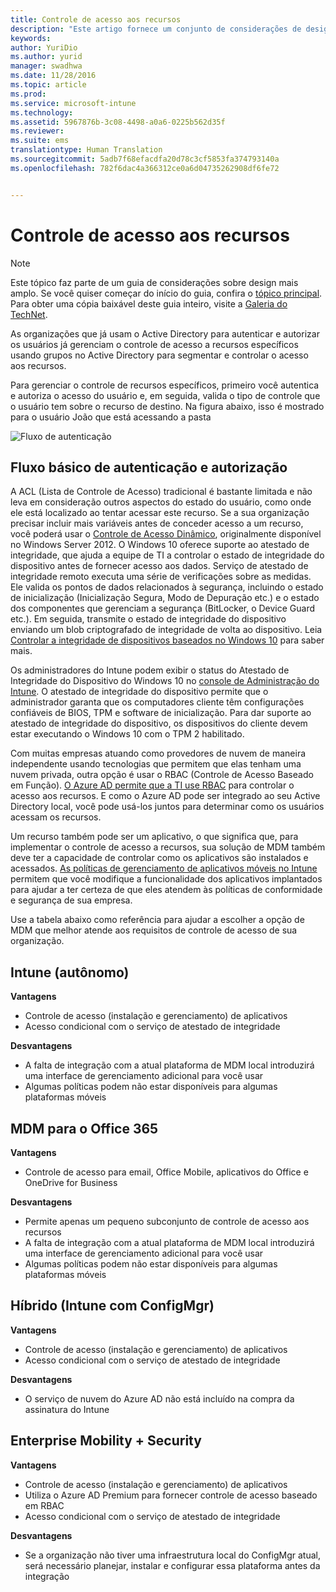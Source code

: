 ```yaml
---
title: Controle de acesso aos recursos
description: "Este artigo fornece um conjunto de considerações de design para controle de acesso que devem ser usadas em um cenário de gerenciamento de dispositivo móvel."
keywords: 
author: YuriDio
ms.author: yurid
manager: swadhwa
ms.date: 11/28/2016
ms.topic: article
ms.prod: 
ms.service: microsoft-intune
ms.technology: 
ms.assetid: 5967876b-3c08-4498-a0a6-0225b562d35f
ms.reviewer: 
ms.suite: ems
translationtype: Human Translation
ms.sourcegitcommit: 5adb7f68efacdfa20d78c3cf5853fa374793140a
ms.openlocfilehash: 782f6dac4a366312ce0a6d04735262908df6fe72


---
```


# <a name="access-control-to-resources"></a>Controle de acesso aos recursos

>[!NOTE]
>Este tópico faz parte de um guia de considerações sobre design mais amplo. Se você quiser começar do início do guia, confira o [tópico principal](mdm-design-considerations-guide.md). Para obter uma cópia baixável deste guia inteiro, visite a [Galeria do TechNet](https://gallery.technet.microsoft.com/Mobile-Device-Management-7d401582).

As organizações que já usam o Active Directory para autenticar e autorizar os usuários já gerenciam o controle de acesso a recursos específicos usando grupos no Active Directory para segmentar e controlar o acesso aos recursos.  

Para gerenciar o controle de recursos específicos, primeiro você autentica e autoriza o acesso do usuário e, em seguida, valida o tipo de controle que o usuário tem sobre o recurso de destino. Na figura abaixo, isso é mostrado para o usuário João que está acessando a pasta

![Fluxo de autenticação](./media/MDM_Figure_13.png)

## <a name="basic-authentication-and-authorization-flow"></a>Fluxo básico de autenticação e autorização

A ACL (Lista de Controle de Acesso) tradicional é bastante limitada e não leva em consideração outros aspectos do estado do usuário, como onde ele está localizado ao tentar acessar este recurso. Se a sua organização precisar incluir mais variáveis antes de conceder acesso a um recurso, você poderá usar o [Controle de Acesso Dinâmico](https://technet.microsoft.com/library/dn408191.aspx), originalmente disponível no Windows Server 2012. O Windows 10 oferece suporte ao atestado de integridade, que ajuda a equipe de TI a controlar o estado de integridade do dispositivo antes de fornecer acesso aos dados. Serviço de atestado de integridade remoto executa uma série de verificações sobre as medidas. Ele valida os pontos de dados relacionados à segurança, incluindo o estado de inicialização (Inicialização Segura, Modo de Depuração etc.) e o estado dos componentes que gerenciam a segurança (BitLocker, o Device Guard etc.). Em seguida, transmite o estado de integridade do dispositivo enviando um blob criptografado de integridade de volta ao dispositivo. Leia [Controlar a integridade de dispositivos baseados no Windows 10](https://technet.microsoft.com/library/mt592023.aspx) para saber mais.

Os administradores do Intune podem exibir o status do Atestado de Integridade do Dispositivo do Windows 10 no [console de Administração do Intune](/intune/deploy-use/introduction-to-device-compliance-policies-in-microsoft-intune). O atestado de integridade do dispositivo permite que o administrador garanta que os computadores cliente têm configurações confiáveis de BIOS, TPM e software de inicialização. Para dar suporte ao atestado de integridade do dispositivo, os dispositivos do cliente devem estar executando o Windows 10 com o TPM 2 habilitado.

Com muitas empresas atuando como provedores de nuvem de maneira independente usando tecnologias que permitem que elas tenham uma nuvem privada, outra opção é usar o RBAC (Controle de Acesso Baseado em Função). [O Azure AD permite que a TI use RBAC](http://azure.microsoft.com/documentation/articles/role-based-access-control-configure/) para controlar o acesso aos recursos. E como o Azure AD pode ser integrado ao seu Active Directory local, você pode usá-los juntos para determinar como os usuários acessam os recursos.

Um recurso também pode ser um aplicativo, o que significa que, para implementar o controle de acesso a recursos, sua solução de MDM também deve ter a capacidade de controlar como os aplicativos são instalados e acessados. [As políticas de gerenciamento de aplicativos móveis no Intune](/intune/deploy-use/configure-and-deploy-mobile-application-management-policies-in-the-microsoft-intune-console) permitem que você modifique a funcionalidade dos aplicativos implantados para ajudar a ter certeza de que eles atendem às políticas de conformidade e segurança de sua empresa.

Use a tabela abaixo como referência para ajudar a escolher a opção de MDM que melhor atende aos requisitos de controle de acesso de sua organização.

## <a name="intune-standalone"></a>Intune (autônomo)

**Vantagens**

- Controle de acesso (instalação e gerenciamento) de aplicativos
- Acesso condicional com o serviço de atestado de integridade

**Desvantagens**

- A falta de integração com a atual plataforma de MDM local introduzirá uma interface de gerenciamento adicional para você usar
- Algumas políticas podem não estar disponíveis para algumas plataformas móveis

## <a name="mdm-for-office-365"></a>MDM para o Office 365

**Vantagens**

- Controle de acesso para email, Office Mobile, aplicativos do Office e OneDrive for Business

**Desvantagens**

- Permite apenas um pequeno subconjunto de controle de acesso aos recursos
- A falta de integração com a atual plataforma de MDM local introduzirá uma interface de gerenciamento adicional para você usar
- Algumas políticas podem não estar disponíveis para algumas plataformas móveis

## <a name="hybrid-intune-with-configmgr"></a>Híbrido (Intune com ConfigMgr)

**Vantagens**

- Controle de acesso (instalação e gerenciamento) de aplicativos
- Acesso condicional com o serviço de atestado de integridade

**Desvantagens**

- O serviço de nuvem do Azure AD não está incluído na compra da assinatura do Intune

## <a name="enterprise-mobility--security"></a>Enterprise Mobility + Security

**Vantagens**

- Controle de acesso (instalação e gerenciamento) de aplicativos
- Utiliza o Azure AD Premium para fornecer controle de acesso baseado em RBAC
- Acesso condicional com o serviço de atestado de integridade

**Desvantagens**

- Se a organização não tiver uma infraestrutura local do ConfigMgr atual, será necessário planejar, instalar e configurar essa plataforma antes da integração



<!--HONumber=Nov16_HO4-->


